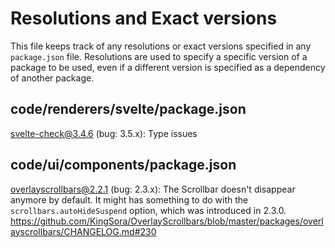 # Resolutions and Exact versions

This file keeps track of any resolutions or exact versions specified in any `package.json` file. Resolutions are used to specify a specific version of a package to be used, even if a different version is specified as a dependency of another package.

## code/renderers/svelte/package.json

svelte-check@3.4.6 (bug: 3.5.x): Type issues

## code/ui/components/package.json

overlayscrollbars@2.2.1 (bug: 2.3.x): The Scrollbar doesn't disappear anymore by default. It might has something to do with the `scrollbars.autoHideSuspend` option, which was introduced in 2.3.0. https://github.com/KingSora/OverlayScrollbars/blob/master/packages/overlayscrollbars/CHANGELOG.md#230
